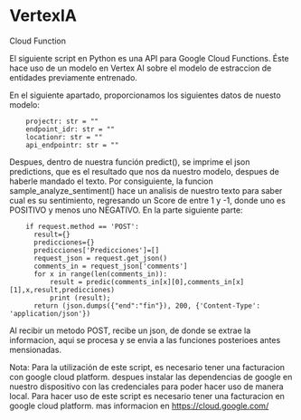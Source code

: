 # VertexIA
Cloud Function

El siguiente script en Python es una API para Google Cloud Functions.
Éste hace uso de un modelo en Vertex AI sobre el modelo de estraccion de entidades previamente entrenado.

En el siguiente apartado, proporcionamos los siguientes datos de nuesto modelo:

        projectr: str = ""
        endpoint_idr: str = ""
        locationr: str = ""
        api_endpointr: str = ""
        
Despues, dentro de nuestra función predict(), se imprime el json predictions, que es el resultado que nos da nuestro modelo, despues de haberle mandado el texto.
Por consiguiente, la funcion sample_analyze_sentiment() hace un analisis de nuestro texto para saber cual es su sentimiento, regresando un Score de entre 1 y -1, donde uno es POSITIVO y menos uno NEGATIVO.
En la parte siguiente parte:

        if request.method == 'POST':
          result={}
          predicciones={}
          predicciones['Predicciones']=[]
          request_json = request.get_json()
          comments_in = request_json['comments']
          for x in range(len(comments_in)):
              result = predic(comments_in[x][0],comments_in[x][1],x,result,predicciones)
              print (result);
          return (json.dumps({"end":"fin"}), 200, {'Content-Type': 'application/json'})
          
Al recibir un metodo POST, recibe un json, de donde se extrae la informacion, aqui se procesa y se envia a las funciones posterioes antes mensionadas.

Nota: Para la utilización de este script, es necesario tener una facturacion con google cloud platform. despues instalar las dependencias de google en nuestro dispositivo con las credenciales para poder hacer uso de manera local. Para hacer uso de este script es necesario tener una facturacion en google cloud platform. mas informacion en https://cloud.google.com/
